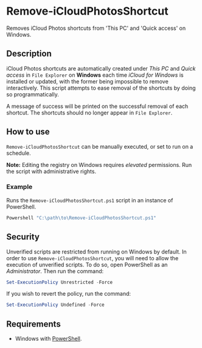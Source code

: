 # Remove-iCloudPhotosShortcut

Removes iCloud Photos shortcuts from 'This PC' and 'Quick access' on Windows.

## Description

iCloud Photos shortcuts are automatically created under *This PC* and *Quick access* in `File Explorer` on **Windows** each time *iCloud for Windows* is installed or updated, with the former being impossible to remove interactively. This script attempts to ease removal of the shortcuts by doing so programmatically.

A message of success will be printed on the successful removal of each shortcut. The shortcuts should no longer appear in `File Explorer`.

## How to use

`Remove-iCloudPhotosShortcut` can be manually executed, or set to run on a schedule.

**Note:** Editing the registry on Windows requires *elevated* permissions. Run the script with administrative rights.

### Example

Runs the `Remove-iCloudPhotosShortcut.ps1` script in an instance of PowerShell.

```powershell
Powershell "C:\path\to\Remove-iCloudPhotosShortcut.ps1"
```

## Security

Unverified scripts are restricted from running on Windows by default. In order to use `Remove-iCloudPhotosShortcut`, you will need to allow the execution of unverified scripts. To do so, open PowerShell as an *Administrator*. Then run the command:

```powershell
Set-ExecutionPolicy Unrestricted -Force
```

If you wish to revert the policy, run the command:

```powershell
Set-ExecutionPolicy Undefined -Force
```

## Requirements

* Windows with [PowerShell](https://docs.microsoft.com/en-us/powershell/scripting/setup/installing-windows-powershell?view=powershell-5.1).